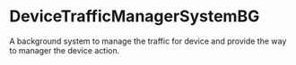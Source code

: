 # DeviceTrafficManagerSystemBG
A background system to manage the traffic for device and provide the way to manager the device action.
